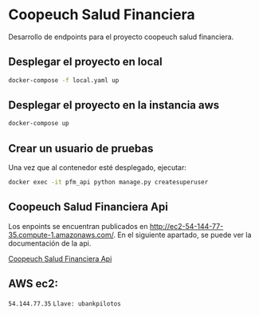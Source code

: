 # Coopeuch Salud Financiera

Desarrollo de endpoints para el proyecto coopeuch salud financiera.

## Desplegar el proyecto en local

```bash
docker-compose -f local.yaml up
```

## Desplegar el proyecto en la instancia aws

```bash
docker-compose up
```

## Crear un usuario de pruebas

Una vez que al contenedor esté desplegado, ejecutar:

```bash
docker exec -it pfm_api python manage.py createsuperuser
```

## Coopeuch Salud Financiera Api

Los enpoints se encuentran publicados en http://ec2-54-144-77-35.compute-1.amazonaws.com/. En el siguiente apartado, se puede ver la documentación de la api.

[Coopeuch Salud Financiera Api](API.md)

## AWS ec2:
```54.144.77.35```
```Llave: ubankpilotos```
